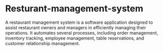 # Resturant-management-system
A restaurant management system is a software application designed to assist restaurant owners and managers in efficiently managing their operations. It automates several processes, including order management, inventory tracking, employee management, table reservations, and customer relationship management.
